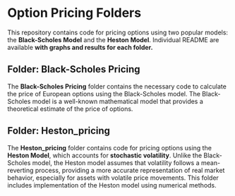 # Option Pricing Folders

This repository contains code for pricing options using two popular models: the **Black-Scholes Model** and the **Heston Model**. Individual README are available **with graphs and results for each folder.**
## Folder: Black-Scholes Pricing

The **Black-Scholes Pricing** folder contains the necessary code to calculate the price of European options using the Black-Scholes model. The Black-Scholes model is a well-known mathematical model that provides a theoretical estimate of the price of options.

## Folder: Heston_pricing

The **Heston_pricing** folder contains code for pricing options using the **Heston Model**, which accounts for **stochastic volatility**. Unlike the Black-Scholes model, the Heston model assumes that volatility follows a mean-reverting process, providing a more accurate representation of real market behavior, especially for assets with volatile price movements. This folder includes implementation of the Heston model using numerical methods.

